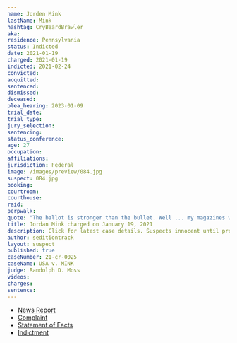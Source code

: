 ```yaml
---
name: Jorden Mink
lastName: Mink
hashtag: CryBeardBrawler
aka:
residence: Pennsylvania
status: Indicted
date: 2021-01-19
charged: 2021-01-19
indicted: 2021-02-24
convicted:
acquitted:
sentenced:
dismissed:
deceased:
plea_hearing: 2023-01-09
trial_date:
trial_type:
jury_selection:
sentencing:
status_conference:
age: 27
occupation:
affiliations:
jurisdiction: Federal
image: /images/preview/084.jpg
suspect: 084.jpg
booking:
courtroom:
courthouse:
raid:
perpwalk:
quote: "The ballot is stronger than the bullet. Well ... my magazines will be fully loaded just in case it’s not."
title: Jordan Mink charged on January 19, 2021
description: Click for latest case details. Suspects innocent until proven guilty.
author: seditiontrack
layout: suspect
published: true
caseNumber: 21-cr-0025
caseName: USA v. MINK
judge: Randolph D. Moss
videos:
charges:
sentence:
---
```

- [News Report](https://triblive.com/local/feds-oakdale-man-stormed-capitol-with-baseball-bat-stole-chair/)
- [Complaint](https://www.justice.gov/opa/page/file/1357221/download)
- [Statement of Facts](https://www.justice.gov/opa/page/file/1357221/download)
- [Indictment](https://extremism.gwu.edu/sites/g/files/zaxdzs2191/f/Jorden%20Robert%20Mink%20Superseding%20Indictment.pdf)
